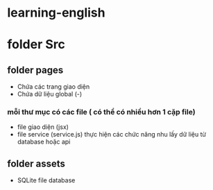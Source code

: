 # learning-english

# folder Src 
 ## folder pages
  - Chứa các trang giao diện
  - Chứa dữ liệu global (-)
  ### mỗi thư mục có các file ( có thể có nhiều hơn 1 cặp file)
  - file giao diện (jsx) 
  - file service (service.js) thực hiện các chức năng nhu lấy dữ liệu từ database hoặc api
 ## folder assets
  - SQLite file database
